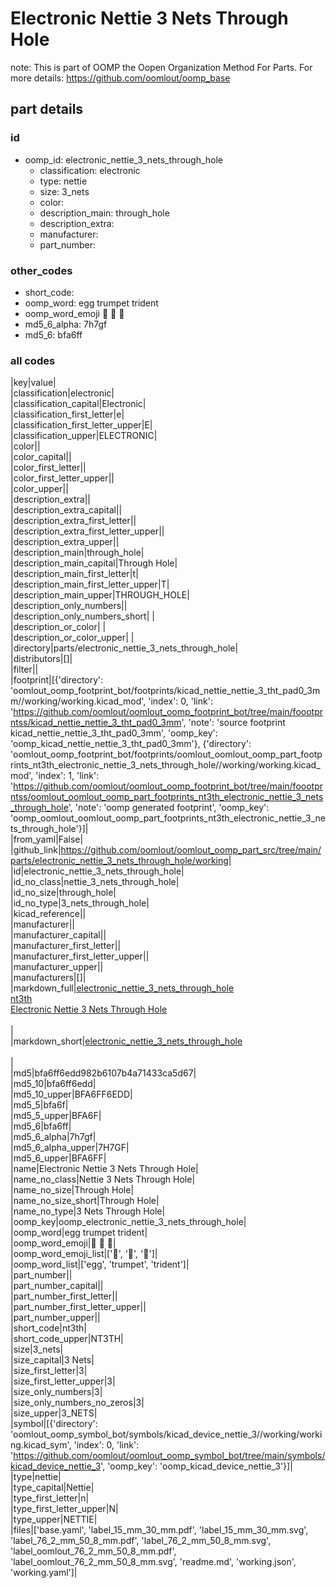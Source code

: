 # Electronic Nettie 3 Nets Through Hole  

note: This is part of OOMP the Oopen Organization Method For Parts. For more details: https://github.com/oomlout/oomp_base

##  part details





### id
* oomp_id: electronic_nettie_3_nets_through_hole
  * classification: electronic
  * type: nettie
  * size: 3_nets
  * color: 
  * description_main: through_hole
  * description_extra: 
  * manufacturer: 
  * part_number: 

### other_codes
* short_code: 
* oomp_word: egg trumpet trident
* oomp_word_emoji :egg: :trumpet: :trident:
* md5_6_alpha: 7h7gf
* md5_6: bfa6ff

### all codes 
|key|value|  
|classification|electronic|  
|classification_capital|Electronic|  
|classification_first_letter|e|  
|classification_first_letter_upper|E|  
|classification_upper|ELECTRONIC|  
|color||  
|color_capital||  
|color_first_letter||  
|color_first_letter_upper||  
|color_upper||  
|description_extra||  
|description_extra_capital||  
|description_extra_first_letter||  
|description_extra_first_letter_upper||  
|description_extra_upper||  
|description_main|through_hole|  
|description_main_capital|Through Hole|  
|description_main_first_letter|t|  
|description_main_first_letter_upper|T|  
|description_main_upper|THROUGH_HOLE|  
|description_only_numbers||  
|description_only_numbers_short| |  
|description_or_color| |  
|description_or_color_upper| |  
|directory|parts/electronic_nettie_3_nets_through_hole|  
|distributors|[]|  
|filter||  
|footprint|[{'directory': 'oomlout_oomp_footprint_bot/footprints/kicad_nettie_nettie_3_tht_pad0_3mm//working/working.kicad_mod', 'index': 0, 'link': 'https://github.com/oomlout/oomlout_oomp_footprint_bot/tree/main/foootprntss/kicad_nettie_nettie_3_tht_pad0_3mm', 'note': 'source footprint kicad_nettie_nettie_3_tht_pad0_3mm', 'oomp_key': 'oomp_kicad_nettie_nettie_3_tht_pad0_3mm'}, {'directory': 'oomlout_oomp_footprint_bot/footprints/oomlout_oomlout_oomp_part_footprints_nt3th_electronic_nettie_3_nets_through_hole//working/working.kicad_mod', 'index': 1, 'link': 'https://github.com/oomlout/oomlout_oomp_footprint_bot/tree/main/foootprntss/oomlout_oomlout_oomp_part_footprints_nt3th_electronic_nettie_3_nets_through_hole', 'note': 'oomp generated footprint', 'oomp_key': 'oomp_oomlout_oomlout_oomp_part_footprints_nt3th_electronic_nettie_3_nets_through_hole'}]|  
|from_yaml|False|  
|github_link|https://github.com/oomlout/oomlout_oomp_part_src/tree/main/parts/electronic_nettie_3_nets_through_hole/working|  
|id|electronic_nettie_3_nets_through_hole|  
|id_no_class|nettie_3_nets_through_hole|  
|id_no_size|through_hole|  
|id_no_type|3_nets_through_hole|  
|kicad_reference||  
|manufacturer||  
|manufacturer_capital||  
|manufacturer_first_letter||  
|manufacturer_first_letter_upper||  
|manufacturer_upper||  
|manufacturers|[]|  
|markdown_full|[electronic_nettie_3_nets_through_hole](https://github.com/oomlout/oomlout_oomp_part_src/tree/main/parts/electronic_nettie_3_nets_through_hole/working)<br>[nt3th](https://github.com/oomlout/oomlout_oomp_part_src/tree/main/parts/electronic_nettie_3_nets_through_hole/working)<br>[Electronic Nettie 3 Nets Through Hole](https://github.com/oomlout/oomlout_oomp_part_src/tree/main/parts/electronic_nettie_3_nets_through_hole/working)<br><br>|  
|markdown_short|[electronic_nettie_3_nets_through_hole](https://github.com/oomlout/oomlout_oomp_part_src/tree/main/parts/electronic_nettie_3_nets_through_hole/working)<br><br>|  
|md5|bfa6ff6edd982b6107b4a71433ca5d67|  
|md5_10|bfa6ff6edd|  
|md5_10_upper|BFA6FF6EDD|  
|md5_5|bfa6f|  
|md5_5_upper|BFA6F|  
|md5_6|bfa6ff|  
|md5_6_alpha|7h7gf|  
|md5_6_alpha_upper|7H7GF|  
|md5_6_upper|BFA6FF|  
|name|Electronic Nettie 3 Nets Through Hole|  
|name_no_class|Nettie 3 Nets Through Hole|  
|name_no_size|Through Hole|  
|name_no_size_short|Through Hole|  
|name_no_type|3 Nets Through Hole|  
|oomp_key|oomp_electronic_nettie_3_nets_through_hole|  
|oomp_word|egg trumpet trident|  
|oomp_word_emoji|:egg: :trumpet: :trident:|  
|oomp_word_emoji_list|[':egg:', ':trumpet:', ':trident:']|  
|oomp_word_list|['egg', 'trumpet', 'trident']|  
|part_number||  
|part_number_capital||  
|part_number_first_letter||  
|part_number_first_letter_upper||  
|part_number_upper||  
|short_code|nt3th|  
|short_code_upper|NT3TH|  
|size|3_nets|  
|size_capital|3 Nets|  
|size_first_letter|3|  
|size_first_letter_upper|3|  
|size_only_numbers|3|  
|size_only_numbers_no_zeros|3|  
|size_upper|3_NETS|  
|symbol|[{'directory': 'oomlout_oomp_symbol_bot/symbols/kicad_device_nettie_3//working/working.kicad_sym', 'index': 0, 'link': 'https://github.com/oomlout/oomlout_oomp_symbol_bot/tree/main/symbols/kicad_device_nettie_3', 'oomp_key': 'oomp_kicad_device_nettie_3'}]|  
|type|nettie|  
|type_capital|Nettie|  
|type_first_letter|n|  
|type_first_letter_upper|N|  
|type_upper|NETTIE|  
|files|['base.yaml', 'label_15_mm_30_mm.pdf', 'label_15_mm_30_mm.svg', 'label_76_2_mm_50_8_mm.pdf', 'label_76_2_mm_50_8_mm.svg', 'label_oomlout_76_2_mm_50_8_mm.pdf', 'label_oomlout_76_2_mm_50_8_mm.svg', 'readme.md', 'working.json', 'working.yaml']|  
